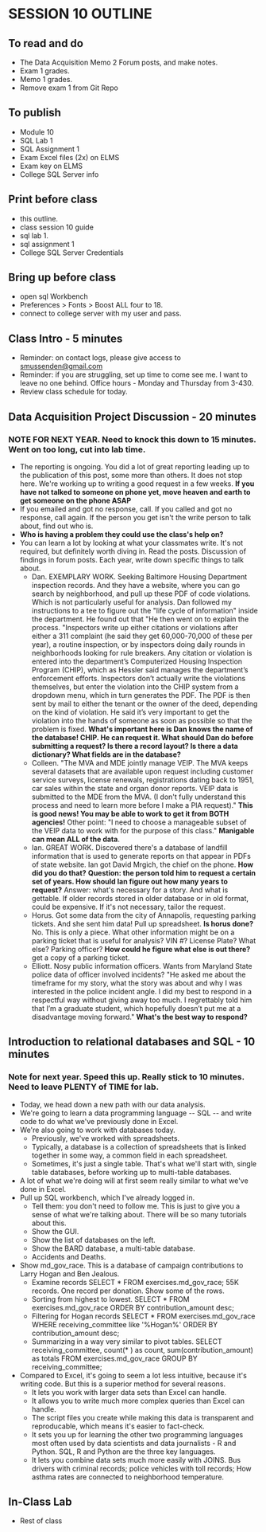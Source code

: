 # SESSION 10 OUTLINE

## To read and do
* The Data Acquisition Memo 2 Forum posts, and make notes.
* Exam 1 grades.
* Memo 1 grades.
* Remove exam 1 from Git Repo   

## To publish
* Module 10
* SQL Lab 1
* SQL Assignment 1
* Exam Excel files (2x) on ELMS
* Exam key on ELMS
* College SQL Server info

## Print before class
* this outline.
* class session 10 guide
* sql lab 1.
* sql assignment 1
* College SQL Server Credentials

## Bring up before class
* open sql Workbench
* Preferences > Fonts > Boost ALL four to 18.
* connect to college server with my user and pass.

## Class Intro - 5 minutes
* Reminder: on contact logs, please give access to smussenden@gmail.com
* Reminder: if you are struggling, set up time to come see me.  I want to leave no one behind. Office hours - Monday and Thursday from 3-430.
* Review class schedule for today.

## Data Acquisition Project Discussion - 20 minutes
### NOTE FOR NEXT YEAR. Need to knock this down to 15 minutes.  Went on too long, cut into lab time.
* The reporting is ongoing.  You did a lot of great reporting leading up to the publication of this post, some more than others. It does not stop here. We're working up to writing a good request in a few weeks. **If you have not talked to someone on phone yet, move heaven and earth to get someone on the phone ASAP**
* If you emailed and got no response, call. If you called and got no response, call again. If the person you get isn't the write person to talk about, find out who is.
* **Who is having a problem they could use the class's help on?**
* You can learn a lot by looking at what your classmates write. It's not required, but definitely worth diving in. Read the posts. Discussion of findings in forum posts. Each year, write down specific things to talk about.
    * Dan. EXEMPLARY WORK. Seeking Baltimore Housing Department inspection records.  And they have a website, where you can go search by neighborhood, and pull up these PDF of code violations.  Which is not particularly useful for analysis. Dan followed my instructions to a tee to figure out the "life cycle of information" inside the department.  He found out that "He then went on to explain the process. "Inspectors write up either citations or violations after either a 311 complaint (he said they get 60,000-70,000 of these per year), a routine inspection, or by inspectors doing daily rounds in neighborhoods looking for rule breakers. Any citation or violation is entered into the department’s Computerized Housing Inspection Program (CHIP), which as Hessler said manages the department’s enforcement efforts. Inspectors don’t actually write the violations themselves, but enter the violation into the CHIP system from a dropdown menu, which in turn generates the PDF. The PDF is then sent by mail to either the tenant or the owner of the deed, depending on the kind of violation. He said it’s very important to get the violation into the hands of someone as soon as possible so that the problem is fixed. **What's important here is Dan knows the name of the database! CHIP. He can request it. What should Dan do before submitting a request? Is there a record layout? Is there a data dictionary? What fields are in the database?**
    * Colleen. "The MVA and MDE jointly manage VEIP. The MVA keeps several datasets that are available upon request including customer service surveys, license renewals, registrations dating back to 1951, car sales within the state and organ donor reports. VEIP data is submitted to the MDE from the MVA. (I don't fully understand this process and need to learn more before I make a PIA request)." **This is good news! You may be able to work to get it from BOTH agencies!** Other point: "I need to choose a manageable subset of the VEIP data to work with for the purpose of this class." **Manigable can mean ALL of the data**.
    * Ian. GREAT WORK. Discovered there's a database of landfill information that is used to generate reports on that appear in PDFs of state website. Ian got David Mrgich, the chief on the phone. **How did you do that?**  **Question: the person told him to request a certain set of years. How should Ian figure out how many years to request?** Answer: what's necessary for a story.  And what is gettable.  If older records stored in older database or in old format, could be expensive. If it's not necessary, tailor the request.
    * Horus. Got some data from the city of Annapolis, requesting parking tickets. And she sent him data! Pull up spreadsheet.  **Is horus done?**  No.  This is only a piece.  What other information might be on a parking ticket that is useful for analysis? VIN #? License Plate? What else? Parking officer? **How could he figure what else is out there?** get a copy of a parking ticket.
    * Elliott. Nosy public information officers. Wants from Maryland State police data of officer involved incidents? "He asked me about the timeframe for my story, what the story was about and why I was interested in the police incident angle. I did my best to respond in a respectful way without giving away too much. I regrettably told him that I’m a graduate student, which hopefully doesn’t put me at a disadvantage moving forward." **What's the best way to respond?**

## Introduction to relational databases and SQL - 10 minutes
### Note for next year.  Speed this up.  Really stick to 10 minutes.  Need to leave PLENTY of TIME for lab.
* Today, we head down a new path with our data analysis.
* We're going to learn a data programming language -- SQL -- and write code to do what we've previously done in Excel.
* We're also going to work with databases today.
  * Previously, we've worked with spreadsheets.
  * Typically, a database is a collection of spreadsheets that is linked together in some way, a common field in each spreadsheet.
  * Sometimes, it's just a single table. That's what we'll start with, single table databases, before working up to multi-table databases.   
* A lot of what we're doing will at first seem really similar to what we've done in Excel.
* Pull up SQL workbench, which I've already logged in.
  * Tell them: you don't need to follow me.  This is just to give you a sense of what we're talking about. There will be so many tutorials about this.
  * Show the GUI.  
  * Show the list of databases on the left.
  * Show the BARD database, a multi-table database.
  * Accidents and Deaths.   
* Show md_gov_race. This is a database of campaign contributions to Larry Hogan and Ben Jealous.
  * Examine records SELECT * FROM exercises.md_gov_race; 55K records. One record per donation.  Show some of the rows.
  * Sorting from highest to lowest. SELECT * FROM exercises.md_gov_race ORDER BY contribution_amount desc;
  * Filtering for Hogan records SELECT * FROM exercises.md_gov_race WHERE receiving_committee like '%Hogan%' ORDER BY contribution_amount desc;
  * Summarizing in a way very similar to pivot tables. SELECT receiving_committee, count(* ) as count, sum(contribution_amount) as totals FROM exercises.md_gov_race GROUP BY receiving_committee;
* Compared to Excel, it's going to seem a lot less intuitive, because it's writing code. But this is a superior method for several reasons.   
  * It lets you work with larger data sets than Excel can handle.
  * It allows you to write much more complex queries than Excel can handle.
  * The script files you create while making this data is transparent and reproducable, which means it's easier to fact-check.
  * It sets you up for learning the other two programming languages most often used by data scientists and data journalists - R and Python. SQL, R and Python are the three key languages.
  * It lets you combine data sets much more easily with JOINS. Bus drivers with criminal records; police vehicles with toll records; How asthma rates are connected to neighborhood temperature.

## In-Class Lab
* Rest of class
